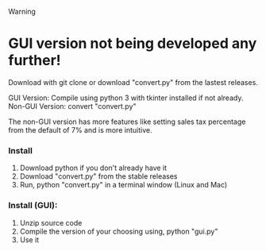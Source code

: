 > [!WARNING]
> # GUI version not being developed any further!

Download with git clone or download "convert.py" from the lastest releases.

GUI Version: Compile using python 3 with tkinter installed if not already.
Non-GUI Version: convert "convert.py"

The non-GUI version has more features like setting sales tax percentage from the default of 7% and is more intuitive.

### Install
1. Download python if you don't already have it
2. Download "convert.py" from the stable releases
3. Run, python "convert.py" in a terminal window (Linux and Mac)

### Install (GUI):
1. Unzip source code
2. Compile the version of your choosing using, python "gui.py"
3. Use it
